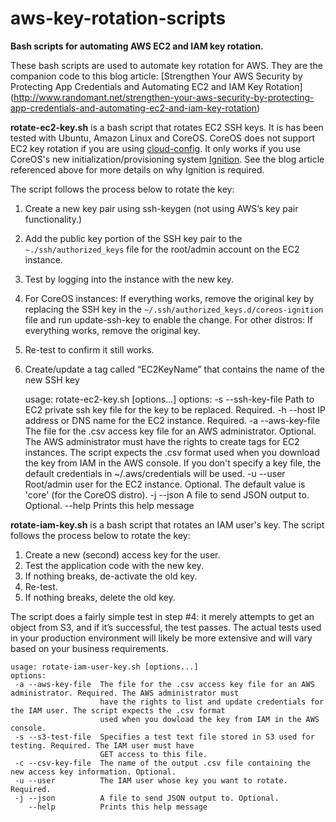 # aws-key-rotation-scripts

**Bash scripts for automating AWS EC2 and IAM key rotation.**

These bash scripts are used to automate key rotation for AWS. They are the companion code to this blog article:
[Strengthen Your AWS Security by Protecting App Credentials and Automating EC2 and IAM Key Rotation]
(http://www.randomant.net/strengthen-your-aws-security-by-protecting-app-credentials-and-automating-ec2-and-iam-key-rotation)


**rotate-ec2-key.sh** is a bash script that rotates EC2 SSH keys. It is has been tested with Ubuntu, Amazon Linux and CoreOS.
CoreOS does not support EC2 key rotation if you are using [cloud-config](https://coreos.com/os/docs/latest/cloud-config.html).
It only works if you use CoreOS's new initialization/provisioning system
[Ignition](https://coreos.com/ignition/docs/0.2.1/what-is-ignition.html). See the blog article referenced above for more details
on why Ignition is required.

The script follows the process below to rotate the key:

1. Create a new key pair using ssh-keygen (not using AWS’s key pair functionality.)
2. Add the public key portion of the SSH key pair to the `~./ssh/authorized_keys` file for the root/admin account on the EC2 instance.
3. Test by logging into the instance with the new key.
4. For CoreOS instances: If everything works, remove the original key by replacing the SSH key in
the `~/.ssh/authorized_keys.d/coreos-ignition` file and run update-ssh-key to enable the change. For other
distros: If everything works, remove the original key.
5. Re-test to confirm it still works.
6. Create/update a tag called “EC2KeyName” that contains the name of the new SSH key


    usage: rotate-ec2-key.sh [options...]
    options:
    -s --ssh-key-file  Path to EC2 private ssh key file for the key to be replaced. Required.
    -h --host          IP address or DNS name for the EC2 instance. Required.
    -a --aws-key-file  The file for the .csv access key file for an AWS administrator. Optional. The AWS administrator
                       must have the rights to create tags for EC2 instances. The script expects the .csv format
                       used when you download the key from IAM in the AWS console. If you don't specify a key file,
                       the default credentials in ~/.aws/credentials will be used.
    -u --user          Root/admin user for the EC2 instance. Optional. The default value is 'core' (for the CoreOS distro).
    -j --json          A file to send JSON output to. Optional.
     --help            Prints this help message

**rotate-iam-key.sh** is a bash script that rotates an IAM user's key. The script follows the process below to rotate the key:

1. Create a new (second) access key for the user.
2. Test the application code with the new key.
3. If nothing breaks, de-activate the old key.
4. Re-test.
5. If nothing breaks, delete the old key.

The script does a fairly simple test in step #4: it merely attempts to get an object from S3, and if it’s successful,
the test passes. The actual tests used in your production environment will likely be more extensive and will vary based
on your business requirements.


    usage: rotate-iam-user-key.sh [options...]
    options:
     -a --aws-key-file  The file for the .csv access key file for an AWS administrator. Required. The AWS administrator must
                        have the rights to list and update credentials for the IAM user. The script expects the .csv format
                        used when you dowload the key from IAM in the AWS console.
     -s --s3-test-file  Specifies a test text file stored in S3 used for testing. Required. The IAM user must have
                        GET access to this file.
     -c --csv-key-file  The name of the output .csv file containing the new access key information. Optional.
     -u --user          The IAM user whose key you want to rotate. Required.
     -j --json          A file to send JSON output to. Optional.
        --help          Prints this help message

